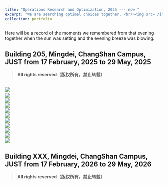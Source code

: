 ```yaml
---
title: "Operations Research and Optimization, 2025 --- now "
excerpt: "We are searching optimal choices together. <br/><img src='/images/oro.png'>"
collection: portfolio  
---
```


Here will be a record of the moments we remembered from that evening together when the sun was setting and the evening breeze was blowing.




## Building 205, Mingdei, ChangShan Campus, JUST from 17 February, 2025 to 29 May, 2025
> **All rights reserved（版权所有，禁止转载）**        

<br/><img src='/images/oro2025/oro2501.jpeg'>     
<br/><img src='/images/oro2025/oro2502.jpeg'>
<br/><img src='/images/oro2025/oro2503.jpeg'>
<br/><img src='/images/oro2025/oro2504.jpeg'>
<br/><img src='/images/oro2025/oro2505.jpeg'>
<br/><img src='/images/oro2025/oro2506.jpeg'>
<br/><img src='/images/oro2025/oro2507.jpeg'>
<br/><img src='/images/oro2025/oro2508.jpeg'>
<br/><img src='/images/oro2025/oro2509.jpeg'>
<br/><img src='/images/oro2025/oro2510.jpeg'>
<br/><img src='/images/oro2025/oro2511.jpeg'>


## Building XXX, Mingdei, ChangShan Campus, JUST from 17 February, 2026 to 29 May, 2026
> **All rights reserved（版权所有，禁止转载）**     

